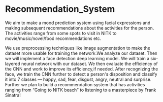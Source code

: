 # Recommendation_System

We aim to make a mood prediction system using facial expressions and making subsequent recommendations about the activities for the person. The activities range from some spots to visit in NITK to movie/music/novel/food recommendations etc.

We use preprocessing techniques like image augmentation to make the dataset more usable for training the network.We analyze our dataset. Then we will  implement a face detection deep learning model. We will train a six-layered neural network with our dataset. We  then evaluate the efficiency of the CNN and work to improve its efficiency,if needed. After recognizing the face, we train the CNN further to detect a person's disposition and classify it into 7 classes — happy, sad, fear, disgust, angry, neutral and surprise. Further we plan to  build a recommendation system that has activities ranging from “Going to NITK beach” to listening to a masterpiece by Frank Sinatra! 
